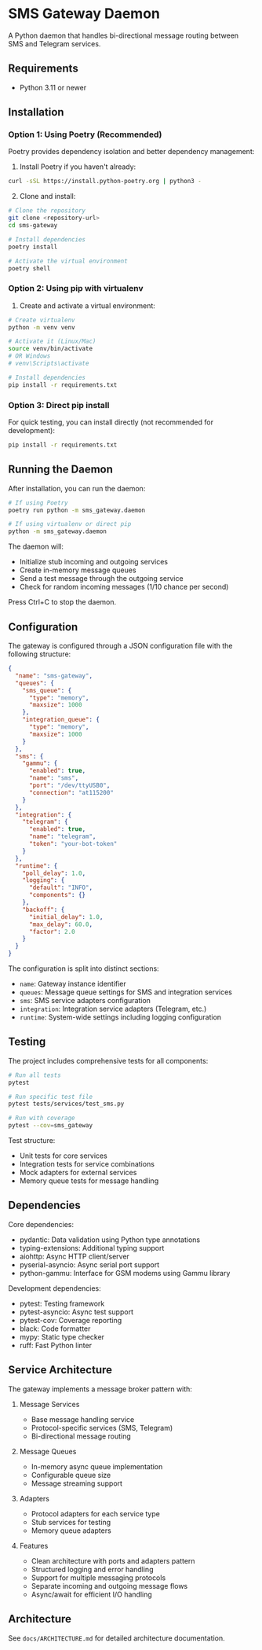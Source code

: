 # SMS Gateway Daemon

A Python daemon that handles bi-directional message routing between SMS and Telegram services.

## Requirements

- Python 3.11 or newer

## Installation

### Option 1: Using Poetry (Recommended)

Poetry provides dependency isolation and better dependency management:

1. Install Poetry if you haven't already:
```bash
curl -sSL https://install.python-poetry.org | python3 -
```

2. Clone and install:
```bash
# Clone the repository
git clone <repository-url>
cd sms-gateway

# Install dependencies
poetry install

# Activate the virtual environment
poetry shell
```

### Option 2: Using pip with virtualenv

1. Create and activate a virtual environment:
```bash
# Create virtualenv
python -m venv venv

# Activate it (Linux/Mac)
source venv/bin/activate
# OR Windows
# venv\Scripts\activate

# Install dependencies
pip install -r requirements.txt
```

### Option 3: Direct pip install

For quick testing, you can install directly (not recommended for development):
```bash
pip install -r requirements.txt
```

## Running the Daemon

After installation, you can run the daemon:

```bash
# If using Poetry
poetry run python -m sms_gateway.daemon

# If using virtualenv or direct pip
python -m sms_gateway.daemon
```

The daemon will:
- Initialize stub incoming and outgoing services
- Create in-memory message queues
- Send a test message through the outgoing service
- Check for random incoming messages (1/10 chance per second)

Press Ctrl+C to stop the daemon.

## Configuration

The gateway is configured through a JSON configuration file with the following structure:

```json
{
  "name": "sms-gateway",
  "queues": {
    "sms_queue": {
      "type": "memory",
      "maxsize": 1000
    },
    "integration_queue": {
      "type": "memory",
      "maxsize": 1000
    }
  },
  "sms": {
    "gammu": {
      "enabled": true,
      "name": "sms",
      "port": "/dev/ttyUSB0",
      "connection": "at115200"
    }
  },
  "integration": {
    "telegram": {
      "enabled": true,
      "name": "telegram",
      "token": "your-bot-token"
    }
  },
  "runtime": {
    "poll_delay": 1.0,
    "logging": {
      "default": "INFO",
      "components": {}
    },
    "backoff": {
      "initial_delay": 1.0,
      "max_delay": 60.0,
      "factor": 2.0
    }
  }
}
```

The configuration is split into distinct sections:
- `name`: Gateway instance identifier
- `queues`: Message queue settings for SMS and integration services
- `sms`: SMS service adapters configuration
- `integration`: Integration service adapters (Telegram, etc.)
- `runtime`: System-wide settings including logging configuration

## Testing

The project includes comprehensive tests for all components:

```bash
# Run all tests
pytest

# Run specific test file
pytest tests/services/test_sms.py

# Run with coverage
pytest --cov=sms_gateway
```

Test structure:
- Unit tests for core services
- Integration tests for service combinations
- Mock adapters for external services
- Memory queue tests for message handling

## Dependencies

Core dependencies:
- pydantic: Data validation using Python type annotations
- typing-extensions: Additional typing support
- aiohttp: Async HTTP client/server
- pyserial-asyncio: Async serial port support
- python-gammu: Interface for GSM modems using Gammu library

Development dependencies:
- pytest: Testing framework
- pytest-asyncio: Async test support
- pytest-cov: Coverage reporting
- black: Code formatter
- mypy: Static type checker
- ruff: Fast Python linter

## Service Architecture

The gateway implements a message broker pattern with:

1. Message Services
   - Base message handling service
   - Protocol-specific services (SMS, Telegram)
   - Bi-directional message routing

2. Message Queues
   - In-memory async queue implementation
   - Configurable queue size
   - Message streaming support

3. Adapters
   - Protocol adapters for each service type
   - Stub services for testing
   - Memory queue adapters

4. Features
   - Clean architecture with ports and adapters pattern
   - Structured logging and error handling
   - Support for multiple messaging protocols
   - Separate incoming and outgoing message flows
   - Async/await for efficient I/O handling

## Architecture

See `docs/ARCHITECTURE.md` for detailed architecture documentation.